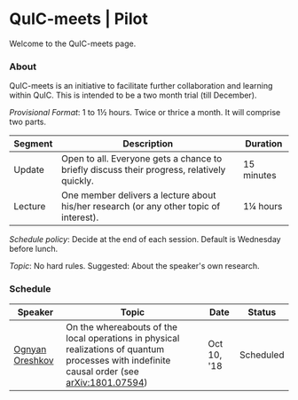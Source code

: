 # QuIC-meets | Pilot
Welcome to the QuIC-meets page. 



### About

QuIC-meets is an initiative to facilitate further collaboration and learning within QuIC. This is intended to be a two month trial (till December). 

*Provisional Format*: 1 to 1½ hours. Twice or thrice a month. It will comprise two parts.

| Segment | Description                                                  | Duration   |
| ------- | ------------------------------------------------------------ | ---------- |
| Update  | Open to all. Everyone gets a chance to briefly discuss their progress, relatively quickly. | 15 minutes |
| Lecture | One member delivers a lecture about his/her research (or any other topic of interest). | 1¼ hours   |



*Schedule policy*: Decide at the end of each session. Default is Wednesday before lunch.

*Topic*: No hard rules. Suggested: About the speaker's own research.





### Schedule

| Speaker                                                   | Topic                                                        | Date        | Status    |
| --------------------------------------------------------- | ------------------------------------------------------------ | ----------- | --------- |
| [Ognyan Oreshkov](http://quic.ulb.ac.be/members/oreshkov) | On the whereabouts of the local operations in physical realizations of quantum processes with indefinite causal order (see [arXiv:1801.07594](https://arxiv.org/abs/1801.07594)) | Oct 10, '18 | Scheduled |

